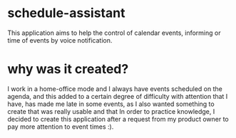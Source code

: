 # schedule-assistant
This application aims to help the control of calendar events, informing or time of events by voice notification.

# why was it created?
I work in a home-office mode and I always have events scheduled on the agenda, and this added to a certain degree of difficulty with attention that I have, has made me late in some events, as I also wanted something to create that was really usable and that In order to practice knowledge, I decided to create this application after a request from my product owner to pay more attention to event times  :).

